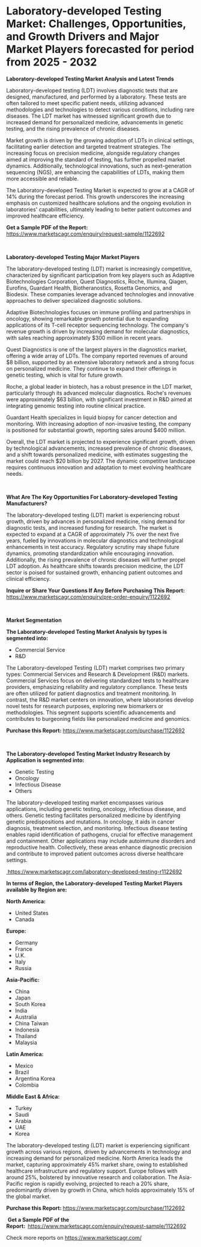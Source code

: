 <p><h1>Laboratory-developed Testing Market: Challenges, Opportunities, and Growth Drivers and Major Market Players forecasted for period from 2025 - 2032</h1></p><p><strong>Laboratory-developed Testing Market Analysis and Latest Trends</strong></p>
<p><p>Laboratory-developed testing (LDT) involves diagnostic tests that are designed, manufactured, and performed by a laboratory. These tests are often tailored to meet specific patient needs, utilizing advanced methodologies and technologies to detect various conditions, including rare diseases. The LDT market has witnessed significant growth due to increased demand for personalized medicine, advancements in genetic testing, and the rising prevalence of chronic diseases.</p><p>Market growth is driven by the growing adoption of LDTs in clinical settings, facilitating earlier detection and targeted treatment strategies. The increasing focus on precision medicine, alongside regulatory changes aimed at improving the standard of testing, has further propelled market dynamics. Additionally, technological innovations, such as next-generation sequencing (NGS), are enhancing the capabilities of LDTs, making them more accessible and reliable.</p><p>The Laboratory-developed Testing Market is expected to grow at a CAGR of 14% during the forecast period. This growth underscores the increasing emphasis on customized healthcare solutions and the ongoing evolution in laboratories' capabilities, ultimately leading to better patient outcomes and improved healthcare efficiency.</p></p>
<p><strong>Get a Sample PDF of the Report:&nbsp;</strong> <a href="https://www.marketscagr.com/enquiry/request-sample/1122692?utm_campaign=2628&utm_medium=2&utm_source=Github&utm_content=ia&utm_term=03032025&utm_id=laboratory-developed-testing">https://www.marketscagr.com/enquiry/request-sample/1122692</a></p>
<p>&nbsp;</p>
<p><strong>Laboratory-developed Testing Major Market Players</strong></p>
<p><p>The laboratory-developed testing (LDT) market is increasingly competitive, characterized by significant participation from key players such as Adaptive Biotechnologies Corporation, Quest Diagnostics, Roche, Illumina, Qiagen, Eurofins, Guardant Health, Biotheranostics, Rosetta Genomics, and Biodesix. These companies leverage advanced technologies and innovative approaches to deliver specialized diagnostic solutions.</p><p>Adaptive Biotechnologies focuses on immune profiling and partnerships in oncology, showing remarkable growth potential due to expanding applications of its T-cell receptor sequencing technology. The company's revenue growth is driven by increasing demand for molecular diagnostics, with sales reaching approximately $300 million in recent years.</p><p>Quest Diagnostics is one of the largest players in the diagnostics market, offering a wide array of LDTs. The company reported revenues of around $8 billion, supported by an extensive laboratory network and a strong focus on personalized medicine. They continue to expand their offerings in genetic testing, which is vital for future growth.</p><p>Roche, a global leader in biotech, has a robust presence in the LDT market, particularly through its advanced molecular diagnostics. Roche's revenues were approximately $63 billion, with significant investment in R&D aimed at integrating genomic testing into routine clinical practice.</p><p>Guardant Health specializes in liquid biopsy for cancer detection and monitoring. With increasing adoption of non-invasive testing, the company is positioned for substantial growth, reporting sales around $400 million.</p><p>Overall, the LDT market is projected to experience significant growth, driven by technological advancements, increased prevalence of chronic diseases, and a shift towards personalized medicine, with estimates suggesting the market could reach $20 billion by 2027. The dynamic competitive landscape requires continuous innovation and adaptation to meet evolving healthcare needs.</p></p>
<p>&nbsp;</p>
<p><strong>What Are The Key Opportunities For Laboratory-developed Testing Manufacturers?</strong></p>
<p><p>The laboratory-developed testing (LDT) market is experiencing robust growth, driven by advances in personalized medicine, rising demand for diagnostic tests, and increased funding for research. The market is expected to expand at a CAGR of approximately 7% over the next five years, fueled by innovations in molecular diagnostics and technological enhancements in test accuracy. Regulatory scrutiny may shape future dynamics, promoting standardization while encouraging innovation. Additionally, the rising prevalence of chronic diseases will further propel LDT adoption. As healthcare shifts towards precision medicine, the LDT sector is poised for sustained growth, enhancing patient outcomes and clinical efficiency.</p></p>
<p><strong>Inquire or Share Your Questions If Any Before Purchasing This Report:</strong> <a href="https://www.marketscagr.com/enquiry/pre-order-enquiry/1122692?utm_campaign=2628&utm_medium=2&utm_source=Github&utm_content=ia&utm_term=03032025&utm_id=laboratory-developed-testing">https://www.marketscagr.com/enquiry/pre-order-enquiry/1122692</a></p>
<p>&nbsp;</p>
<p><strong>Market Segmentation</strong></p>
<p><strong>The Laboratory-developed Testing Market Analysis by types is segmented into:</strong></p>
<p><ul><li>Commercial Service</li><li>R&D</li></ul></p>
<p><p>The Laboratory-developed Testing (LDT) market comprises two primary types: Commercial Services and Research & Development (R&D) markets. Commercial Services focus on delivering standardized tests to healthcare providers, emphasizing reliability and regulatory compliance. These tests are often utilized for patient diagnostics and treatment monitoring. In contrast, the R&D market centers on innovation, where laboratories develop novel tests for research purposes, exploring new biomarkers or methodologies. This segment supports scientific advancements and contributes to burgeoning fields like personalized medicine and genomics.</p></p>
<p><strong>Purchase this Report:&nbsp;</strong><a href="https://www.marketscagr.com/purchase/1122692?utm_campaign=2628&utm_medium=2&utm_source=Github&utm_content=ia&utm_term=03032025&utm_id=laboratory-developed-testing">https://www.marketscagr.com/purchase/1122692</a></p>
<p>&nbsp;</p>
<p><strong>The Laboratory-developed Testing Market Industry Research by Application is segmented into:</strong></p>
<p><ul><li>Genetic Testing</li><li>Oncology</li><li>Infectious Disease</li><li>Others</li></ul></p>
<p><p>The laboratory-developed testing market encompasses various applications, including genetic testing, oncology, infectious disease, and others. Genetic testing facilitates personalized medicine by identifying genetic predispositions and mutations. In oncology, it aids in cancer diagnosis, treatment selection, and monitoring. Infectious disease testing enables rapid identification of pathogens, crucial for effective management and containment. Other applications may include autoimmune disorders and reproductive health. Collectively, these areas enhance diagnostic precision and contribute to improved patient outcomes across diverse healthcare settings.</p></p>
<p><a href="https://www.marketscagr.com/laboratory-developed-testing-r1122692?utm_campaign=2628&utm_medium=2&utm_source=Github&utm_content=ia&utm_term=03032025&utm_id=laboratory-developed-testing">&nbsp;https://www.marketscagr.com/laboratory-developed-testing-r1122692</a></p>
<p><strong>In terms of Region, the Laboratory-developed Testing Market Players available by Region are:</strong></p>
<p>
    <p> <strong> North America: </strong>
        <ul>
            <li>United States</li>
            <li>Canada</li>
        </ul>
        </p> 
    <p> <strong> Europe: </strong>
        <ul>
            <li>Germany</li>
            <li>France</li>
            <li>U.K.</li>
            <li>Italy</li>
            <li>Russia</li>
        </ul>
        </p> 
    <p> <strong> Asia-Pacific: </strong>
        <ul>
            <li>China</li>
            <li>Japan</li>
            <li>South Korea</li>
            <li>India</li>
            <li>Australia</li>
            <li>China Taiwan</li>
            <li>Indonesia</li>
            <li>Thailand</li>
            <li>Malaysia</li>
        </ul>
        </p> 
    <p> <strong> Latin America: </strong>
        <ul>
            <li>Mexico</li>
            <li>Brazil</li>
            <li>Argentina Korea</li>
            <li>Colombia</li>
        </ul>
        </p> 
    <p> <strong> Middle East & Africa: </strong>
        <ul>
            <li>Turkey</li>
            <li>Saudi</li>
            <li>Arabia</li>
            <li>UAE</li>
            <li>Korea</li>
        </ul>
    </p>
    </p>
<p><p>The laboratory-developed testing (LDT) market is experiencing significant growth across various regions, driven by advancements in technology and increasing demand for personalized medicine. North America leads the market, capturing approximately 45% market share, owing to established healthcare infrastructure and regulatory support. Europe follows with around 25%, bolstered by innovative research and collaboration. The Asia-Pacific region is rapidly evolving, projected to reach a 20% share, predominantly driven by growth in China, which holds approximately 15% of the global market.</p></p>
<p><strong>Purchase this Report: </strong><a href="https://www.marketscagr.com/purchase/1122692?utm_campaign=2628&utm_medium=2&utm_source=Github&utm_content=ia&utm_term=03032025&utm_id=laboratory-developed-testing">https://www.marketscagr.com/purchase/1122692</a></p>
<p>&nbsp;<strong>Get a Sample PDF of the Report:&nbsp;&nbsp;</strong><a href="https://www.marketscagr.com/enquiry/request-sample/1122692?utm_campaign=2628&utm_medium=2&utm_source=Github&utm_content=ia&utm_term=03032025&utm_id=laboratory-developed-testing">https://www.marketscagr.com/enquiry/request-sample/1122692</a></p>
<p><strong></strong></p>
<p>Check more reports on <a href="https://www.marketscagr.com/?utm_campaign=2628&utm_medium=2&utm_source=Github&utm_content=ia&utm_term=03032025&utm_id=laboratory-developed-testing">https://www.marketscagr.com/</a></p>